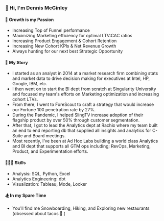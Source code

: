 ### 👋 Hi, I'm Dennis McGinley
#### 🚀 Growth is my Passion
- Increasing Top of Funnel performance
- Maximizing Marketing efficiency for optimal LTV:CAC ratios
- Increasing Product Engagement & Cohort Retention
- Increasing New Cohort KPIs & Net Revenue Growth
- Always hunting for our next best Strategic Opportunity

#### 📖 My Story
- I started as an analyst in 2014 at a market research firm combining stats and market data to drive decision making for executives at Intel, HP, Google, IBM, etc.
- I then went on to start the BI dept from scratch at Singularity University and focused my team's efforts on Marketing optimization and increasing cohort LTVs.
- From there, I went to ForeScout to craft a strategy that would increase our Fortune 100 penetration rate by 27%.
- During the Pandemic, I helped SlingTV increase adoption of their flagship product by over 50% through customer segmentation.
- After that, I got to lead the Analytics dept at Rachio where my team built an end to end reporting db that supplied all insights and analytics for C-Suite and Board meetings.
- Most recently, I've been at Ad Hoc Labs building a world class Analytics and BI dept that supports all GTM ops including; RevOps, Marketing, Product, and Experimentation efforts.

#### 👨🏽‍💻 Skills
- Analysis: SQL, Python, Excel
- Analytics Engineering: dbt
- Visualization: Tableau, Mode, Looker

#### 🏂 In my Spare Time
- You'll find me Snowboarding, Hiking, and Exploring new restaurants (obsessed about tacos 🌮 )
